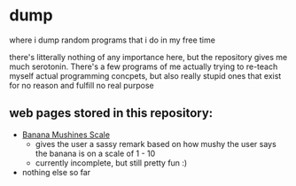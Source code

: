 # dump
where i dump random programs that i do in my free time

there's litterally nothing of any importance here, but the repository gives me much serotonin. There's a few programs of me actually trying to re-teach myself actual programming 
concpets, but also really stupid ones that exist for no reason and fulfill no real purpose

## web pages stored in this repository:
* [Banana Mushines Scale](https://knotlynn.github.io/dump/html/banana/index.html)
  - gives the user a sassy remark based on how mushy the user says the banana is on a scale of 1 - 10
  - currently incomplete, but still pretty fun :)
* nothing else so far
